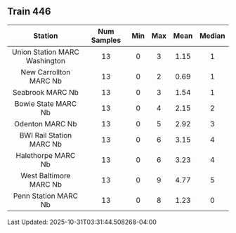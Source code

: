 ## Train 446

| Station | Num Samples | Min | Max | Mean | Median |
| :-----: | :---------: | :-: | :-: | :--: | :----: |
| Union Station MARC Washington | 13 | 0 | 3 | 1.15 | 1 |
| New Carrollton MARC Nb | 13 | 0 | 2 | 0.69 | 1 |
| Seabrook MARC Nb | 13 | 0 | 3 | 1.54 | 1 |
| Bowie State MARC Nb | 13 | 0 | 4 | 2.15 | 2 |
| Odenton MARC Nb | 13 | 0 | 5 | 2.92 | 3 |
| BWI Rail Station MARC Nb | 13 | 0 | 6 | 3.15 | 4 |
| Halethorpe MARC Nb | 13 | 0 | 6 | 3.23 | 4 |
| West Baltimore MARC Nb | 13 | 0 | 9 | 4.77 | 5 |
| Penn Station MARC Nb | 13 | 0 | 8 | 1.23 | 0 |


Last Updated: 2025-10-31T03:31:44.508268-04:00